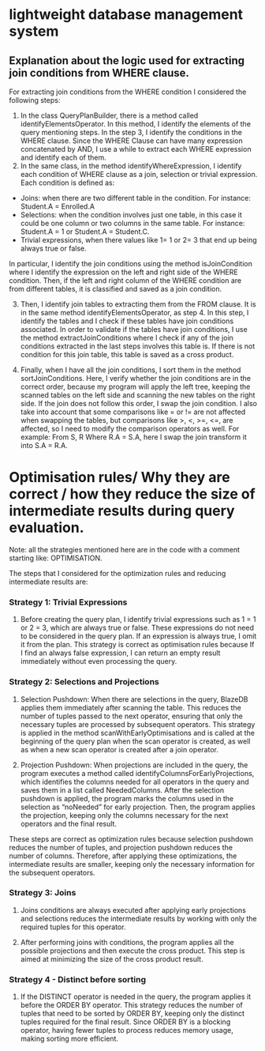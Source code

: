 # lightweight database management system

## Explanation about the logic used for extracting join conditions from WHERE clause.

For extracting join conditions from  the WHERE condition I considered the following steps:

1. In the class QueryPlanBuilder, there is a method called identifyElementsOperator. In this method, I identify the elements of the query mentioning steps. In the step 3, I identify the conditions in the WHERE clause. Since the WHERE Clause can have many expression concatenated by AND, I use a while to extract each WHERE expression and identify each of them.
2. In the same class, in the method identifyWhereExpression, I identify each condition of WHERE clause as a join, selection or trivial expression. Each condition is defined as:
* Joins: when there are two different table in the condition. For instance: Student.A = Enrolled.A
* Selections: when the condition involves just one table, in this case it could be one column or two columns in the same table. For instance: Student.A = 1 or Student.A = Student.C.
* Trivial expressions, when there values like 1= 1 or 2= 3 that end up being always true or false.

In particular, I identify the join conditions using the method isJoinCondition where I identify the expression on the left and right side of the WHERE condition. Then, if the left and right column of the WHERE condition are from different tables, it is classified and saved as a join condition.

3. Then, I identify join tables to extracting them from the FROM clause. It is in the same method identifyElementsOperator, as step 4. 
In this step, I identify the tables and I check if these tables have join conditions associated.
In order to validate if the tables have join conditions, I use the method extractJoinConditions where I check if any of the join conditions extracted in the last steps involves this table is. 
If there is not condition for this join table, this table is saved as a cross product.

4. Finally, when I have all the join conditions, I sort them in the method sortJoinConditions. Here, I verify whether the join conditions are in the correct order, because my program will apply the left tree, keeping the scanned tables on the left side and scanning the new tables on the right side. 
If the join does not follow this order, I swap the join condition. I also take into account that some comparisons like = or != are not affected when swapping the tables, but comparisons like >, <, >=, <=, are affected, so I need to modify the comparison operators as well.
   For example: From S, R Where R.A = S.A, here I swap the join transform it into S.A = R.A.


# Optimisation rules/ Why they are correct / how they reduce the size of intermediate results during query evaluation.
Note: all the strategies mentioned here are in the code with a comment starting like: OPTIMISATION.

The steps that I considered for the optimization rules and reducing intermediate results are:

### Strategy 1: Trivial Expressions
1.	Before creating the query plan, I identify trivial expressions such as 1 = 1 or 2 = 3, which are always true or false. These expressions do not need to be considered in the query plan. If an expression is always true, I omit it from the plan. 
This strategy is correct as optimisation rules because If I find an always false expression, I can return an empty result immediately without even processing the query.

### Strategy 2: Selections and Projections
1. Selection Pushdown: When there are selections in the query, BlazeDB applies them immediately after scanning the table. This reduces the number of tuples passed to the next operator, ensuring that only the necessary tuples are processed by subsequent operators.
This strategy is applied in the method scanWithEarlyOptimisations and is called at the beginning of the query plan when the scan operator is created, as well as when a new scan operator is created after a join operator.

2. Projection Pushdown: When projections are included in the query, the program executes a method called identifyColumnsForEarlyProjections, which identifies the columns needed for all operators in the query and saves them in a list called NeededColumns.
After the selection pushdown is applied, the program marks the columns used in the selection as “noNeeded” for early projection. Then, the program applies the projection, keeping only the columns necessary for the next operators and the final result.

These steps are correct as optimization rules because selection pushdown reduces the number of tuples, and projection pushdown reduces the number of columns. Therefore, after applying these optimizations, the intermediate results are smaller, keeping only the necessary information for the subsequent operators.

### Strategy 3: Joins
1. Joins conditions are always executed after applying early projections and selections reduces the intermediate results by working with only the required tuples for this operator. 

2. After performing joins with conditions, the program applies all the possible projections and then execute the cross product. This step is aimed at minimizing the size of the cross product result. 


### Strategy 4 - Distinct before sorting
1. If the DISTINCT operator is needed in the query, the program applies it before the ORDER BY operator. This strategy reduces the number of tuples that need to be sorted by ORDER BY, keeping only the distinct tuples required for the final result.
Since ORDER BY is a blocking operator, having fewer tuples to process reduces memory usage, making sorting more efficient.  

